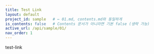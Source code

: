 ```yaml
---
title: Test Link
layout: default
project_id: sample   # ← 01.md, contents.md와 동일하게
is_contents: false   # Contents 문서가 아니라면 기본 false (생략 가능)
active_url: /api/sample/01/
nav_order: 1  
---
```




test-link
